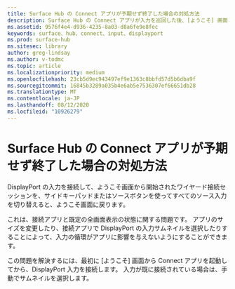 ```yaml
---
title: Surface Hub の Connect アプリが予期せず終了した場合の対処方法
description: Surface Hub の Connect アプリが入力を巡回した後、[ようこそ] 画面に出る問題を解決する方法について説明します。
ms.assetid: 9576f4e4-d936-4235-8a03-d8a6fe9e8fec
keywords: surface、hub、connect、input、displayport
ms.prod: surface-hub
ms.sitesec: library
author: greg-lindsay
ms.author: v-todmc
ms.topic: article
ms.localizationpriority: medium
ms.openlocfilehash: 23cb5d9ec943497ef9e1363c8bbfd57d5b6dba9f
ms.sourcegitcommit: 16845b3289a035b4e6ab5e7536307ef66651db28
ms.translationtype: MT
ms.contentlocale: ja-JP
ms.lasthandoff: 08/12/2020
ms.locfileid: "10926279"
---
```

# Surface Hub の Connect アプリが予期せず終了した場合の対処方法

DisplayPort の入力を接続して、ようこそ画面から開始されたワイヤード接続セッションを、サイドキーパッドまたはソースボタンを使ってすべてのソース入力を切り替えると、ようこそ画面に戻ります。

これは、接続アプリと既定の全画面表示の状態に関する問題です。 アプリのサイズを変更したり、接続アプリで DisplayPort の入力サムネイルを選択したりすることによって、入力の循環がアプリに影響を与えないようにすることができます。

この問題を解決するには、最初に [ようこそ] 画面から Connect アプリを起動してから、DisplayPort 入力を接続します。 入力が既に接続されている場合は、手動でサムネイルを選択します。